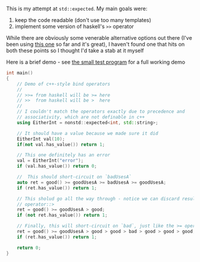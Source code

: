This is my attempt at `std::expected`. My main goals were:

1. keep the code readable (don't use too many templates)
2. implement some version of haskell's `>>` operator

While there are obviously some venerable alternative options out there (I've
been using [this one][1] so far and it's great), I haven't found one that hits
on both these points so I thought I'd take a stab at it myself

[1]: https://github.com/TartanLlama/expected

Here is a brief demo - see [the small test program](./test/main.cpp) for a full
working demo

```cpp
int main()
{
    // Demo of c++-style bind operators
    //
    // >>= from haskell will be >= here
    // >>  from haskell will be >  here
    //
    // I couldn't match the operators exactly due to precedence and
    // associativity, which are not definable in c++
    using EitherInt = nonstd::expected<int, std::string>;

    // It should have a value because we made sure it did
    EitherInt val(10);
    if(not val.has_value()) return 1;

    // This one definitely has an error
    val = EitherInt("error");
    if (val.has_value()) return 0;

    //  This should short-circuit on `badUsesA`
    auto ret = good() >= goodUsesA >= badUsesA >= goodUsesA;
    if (ret.has_value()) return 1;

    // This sholud go all the way through - notice we can discard results with
    // operator::>
    ret = good() >= goodUsesA > good;
    if (not ret.has_value()) return 1;

    // Finally, this will short-circuit on `bad`, just like the >= operator
    ret = good() >= goodUsesA > good > good > bad > good > good > good;
    if (ret.has_value()) return 1;

    return 0;
}
```

